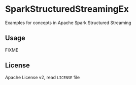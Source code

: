 # SparkStructuredStreamingEx
Examples for concepts in Apache Spark Structured Streaming

## Usage
FIXME

## License
Apache License v2, read `LICENSE` file
